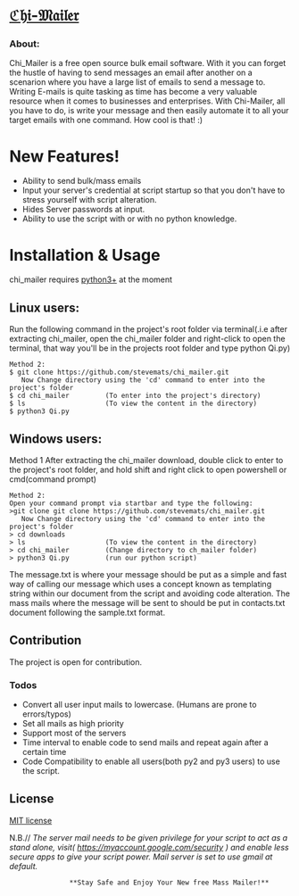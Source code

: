 #  [ℭ𝔥𝔦-𝔐𝔞𝔦𝔩𝔢𝔯](https://stevemats.github.io/Chi-Mailer/)

### About:

Chi_Mailer is a free open source bulk email software. With it you can forget the hustle of having to send messages an email after another on a scenarion where you have a large list of emails to send a message to. Writing E-mails is quite tasking as time has become a very valuable resource when it comes to businesses and enterprises.
With Chi-Mailer, all you have to do, is write your message and then easily automate it to all your target emails with one command. How cool is that! :)

# New Features!
 - Ability to send bulk/mass emails
 - Input your server's credential at script startup so that you don't have to stress yourself with script alteration.
 - Hides Server passwords at input.
 - Ability to use the script with or with no python knowledge.
 
# Installation & Usage
chi_mailer requires [python3+](https://python.org/) at the moment

## Linux users:

Run the following command in the project's root folder via terminal(.i.e after
extracting chi_mailer, open the chi_mailer folder and right-click to open the
terminal, that way you'll be in the projects root folder and type python Qi.py)
```
Method 2:
$ git clone https://github.com/stevemats/chi_mailer.git
   Now Change directory using the 'cd' command to enter into the project's folder
$ cd chi_mailer         (To enter into the project's directory)
$ ls                    (To view the content in the directory)
$ python3 Qi.py
```
## Windows users:

Method 1
After extracting the chi_mailer download, double click to enter to the project's
root folder, and hold shift and right click to open powershell or cmd(command prompt)
```
Method 2:
Open your command prompt via startbar and type the following:
>git clone git clone https://github.com/stevemats/chi_mailer.git
   Now Change directory using the 'cd' command to enter into the project's folder
> cd downloads
> ls                    (To view the content in the directory)
> cd chi_mailer         (Change directory to ch_mailer folder)
> python3 Qi.py         (run our python script)
```

The message.txt is where your message should be put as a simple and fast way of calling our message  which uses a concept known as templating string within our document from the script and avoiding code alteration.
The mass mails where the message will be sent to should be put in contacts.txt    document following the sample.txt format.

## Contribution

The project is open for contribution.

### Todos

 - Convert all user input mails to lowercase. (Humans are prone to errors/typos)
 - Set all mails as high priority
 - Support most of the servers 
 - Time interval to enable code to send mails and repeat again after a certain time
 - Code Compatibility to enable all users(both py2 and py3 users) to use the script.

License
----

[MIT license](https://opensource.org/licenses/MIT)

N.B.// _The server mail needs to be given privilege for your script to act as a stand alone,
        visit( https://myaccount.google.com/security ) and enable less secure apps to give your
        script power. Mail server is set to use gmail at default._


                   **Stay Safe and Enjoy Your New free Mass Mailer!**
